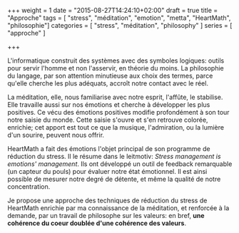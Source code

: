 +++
weight = 1
date = "2015-08-27T14:24:10+02:00"
draft = true
title = "Approche"
tags = [ "stress", "méditation", "emotion", "metta", "HeartMath", "philosophie"]
categories = [ "stress", "méditation", "philosophy" ]
series = [ "approche" ]

+++

L'informatique construit des systèmes avec des symboles logiques:
outils pour servir l'homme et non l'asservir, en théorie du moins. La
philosophie du langage, par son attention minutieuse aux
choix des termes, parce qu'elle cherche les plus adéquats, accroît
notre contact avec le réel.<!--more-->

La méditation, elle, nous familiarise avec notre esprit, l'affûte, le
stabilise. Elle travaille aussi sur nos émotions et cherche à
développer les plus positives. Ce vécu des émotions positives modifie
profondément à son tour notre saisie du monde. Cette saisie s'ouvre et
s'en retrouve colorée, enrichie; cet apport est tout ce que la
musique, l'admiration, ou la lumière d'un sourire, peuvent nous
offrir.

HeartMath a fait des émotions l'objet principal de son programme de
réduction du stress. Il le résume dans le leitmotiv: *Stress management
is emotions' management*. Ils ont développé un outil de feedback
remarquable (un capteur du pouls) pour évaluer notre état
émotionnel. Il est ainsi possible de mesurer notre degré de détente,
et même la qualité de notre concentration.

Je propose une approche des techniques de réduction du stress de
HeartMath enrichie par ma connaissance de la méditation, et renforcée
à la demande, par un travail de philosophe sur les valeurs: en bref,
**une cohérence du coeur doublée d'une cohérence des valeurs**.

